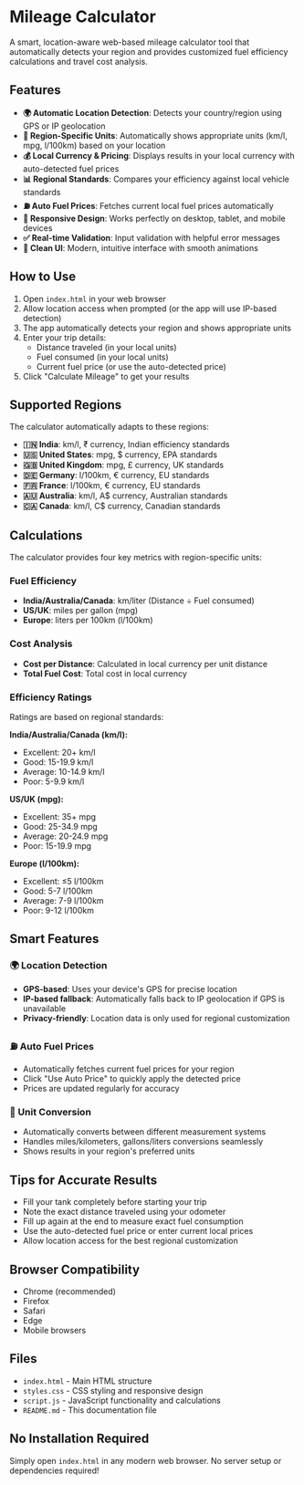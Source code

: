 # Mileage Calculator

A smart, location-aware web-based mileage calculator tool that automatically detects your region and provides customized fuel efficiency calculations and travel cost analysis.

## Features

- **🌍 Automatic Location Detection**: Detects your country/region using GPS or IP geolocation
- **🔄 Region-Specific Units**: Automatically shows appropriate units (km/l, mpg, l/100km) based on your location
- **💰 Local Currency & Pricing**: Displays results in your local currency with auto-detected fuel prices
- **📊 Regional Standards**: Compares your efficiency against local vehicle standards
- **⛽ Auto Fuel Prices**: Fetches current local fuel prices automatically
- **📱 Responsive Design**: Works perfectly on desktop, tablet, and mobile devices
- **✅ Real-time Validation**: Input validation with helpful error messages
- **🎨 Clean UI**: Modern, intuitive interface with smooth animations

## How to Use

1. Open `index.html` in your web browser
2. Allow location access when prompted (or the app will use IP-based detection)
3. The app automatically detects your region and shows appropriate units
4. Enter your trip details:
   - Distance traveled (in your local units)
   - Fuel consumed (in your local units)
   - Current fuel price (or use the auto-detected price)
5. Click "Calculate Mileage" to get your results

## Supported Regions

The calculator automatically adapts to these regions:

- **🇮🇳 India**: km/l, ₹ currency, Indian efficiency standards
- **🇺🇸 United States**: mpg, $ currency, EPA standards
- **🇬🇧 United Kingdom**: mpg, £ currency, UK standards
- **🇩🇪 Germany**: l/100km, € currency, EU standards
- **🇫🇷 France**: l/100km, € currency, EU standards
- **🇦🇺 Australia**: km/l, A$ currency, Australian standards
- **🇨🇦 Canada**: km/l, C$ currency, Canadian standards

## Calculations

The calculator provides four key metrics with region-specific units:

### Fuel Efficiency
- **India/Australia/Canada**: km/liter (Distance ÷ Fuel consumed)
- **US/UK**: miles per gallon (mpg)
- **Europe**: liters per 100km (l/100km)

### Cost Analysis
- **Cost per Distance**: Calculated in local currency per unit distance
- **Total Fuel Cost**: Total cost in local currency

### Efficiency Ratings
Ratings are based on regional standards:

**India/Australia/Canada (km/l):**
- Excellent: 20+ km/l
- Good: 15-19.9 km/l
- Average: 10-14.9 km/l
- Poor: 5-9.9 km/l

**US/UK (mpg):**
- Excellent: 35+ mpg
- Good: 25-34.9 mpg
- Average: 20-24.9 mpg
- Poor: 15-19.9 mpg

**Europe (l/100km):**
- Excellent: ≤5 l/100km
- Good: 5-7 l/100km
- Average: 7-9 l/100km
- Poor: 9-12 l/100km

## Smart Features

### 🌍 Location Detection
- **GPS-based**: Uses your device's GPS for precise location
- **IP-based fallback**: Automatically falls back to IP geolocation if GPS is unavailable
- **Privacy-friendly**: Location data is only used for regional customization

### ⛽ Auto Fuel Prices
- Automatically fetches current fuel prices for your region
- Click "Use Auto Price" to quickly apply the detected price
- Prices are updated regularly for accuracy

### 🔄 Unit Conversion
- Automatically converts between different measurement systems
- Handles miles/kilometers, gallons/liters conversions seamlessly
- Shows results in your region's preferred units

## Tips for Accurate Results

- Fill your tank completely before starting your trip
- Note the exact distance traveled using your odometer
- Fill up again at the end to measure exact fuel consumption
- Use the auto-detected fuel price or enter current local prices
- Allow location access for the best regional customization

## Browser Compatibility

- Chrome (recommended)
- Firefox
- Safari
- Edge
- Mobile browsers

## Files

- `index.html` - Main HTML structure
- `styles.css` - CSS styling and responsive design
- `script.js` - JavaScript functionality and calculations
- `README.md` - This documentation file

## No Installation Required

Simply open `index.html` in any modern web browser. No server setup or dependencies required!
